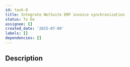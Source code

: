 ```yaml
---
id: task-8
title: Integrate NetSuite ERP invoice synchronization
status: To Do
assignee: []
created_date: '2025-07-09'
labels: []
dependencies: []
---
```


## Description

